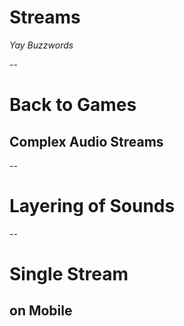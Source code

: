 # Streams

_Yay Buzzwords_

--

# Back to Games

## Complex Audio Streams

--

# Layering of Sounds

--

# Single Stream

## on Mobile
